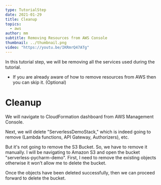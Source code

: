 ```yaml
---
type: TutorialStep
date: 2021-01-29
title: Cleanup
topics:
  - aws
author: mm
subtitle: Removing Resources from AWS Console
thumbnail: ../thumbnail.png
video: "https://youtu.be/IKRmrQ47ATg"
---
```


In this tutorial step, we will be removing all the services used during the tutorial.

- If you are already aware of how to remove resources from AWS then you can skip it. (Optional)

# Cleanup

We will navigate to CloudFormation dashboard from AWS Management Console.

Next, we will delete "ServerlessDemoStack,"
which is indeed going to remove (Lambda functions, API Gateway, Authorizers), etc.

But it's not going to remove the S3 Bucket.
So, we have to remove it manually.
I will be navigating to Amazon S3 and open the bucket "serverless-pycharm-demo".
First, I need to remove the existing objects otherwise it won’t allow me to delete the bucket.

Once the objects have been deleted successfully, then we can proceed forward to delete the bucket.
